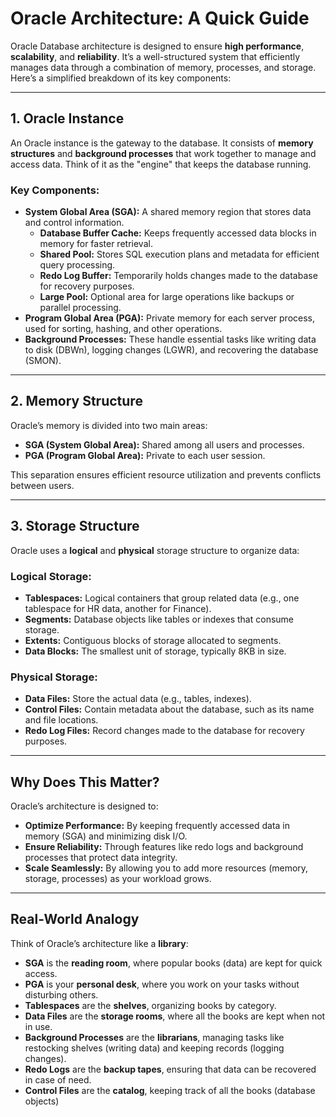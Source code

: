 # Oracle Architecture: A Quick Guide

Oracle Database architecture is designed to ensure **high performance**, **scalability**, and **reliability**. It’s a well-structured system that efficiently manages data through a combination of memory, processes, and storage. Here’s a simplified breakdown of its key components:

---

## **1. Oracle Instance**

An Oracle instance is the gateway to the database. It consists of **memory structures** and **background processes** that work together to manage and access data. Think of it as the "engine" that keeps the database running.

### Key Components:

- **System Global Area (SGA):** A shared memory region that stores data and control information.
  - **Database Buffer Cache:** Keeps frequently accessed data blocks in memory for faster retrieval.
  - **Shared Pool:** Stores SQL execution plans and metadata for efficient query processing.
  - **Redo Log Buffer:** Temporarily holds changes made to the database for recovery purposes.
  - **Large Pool:** Optional area for large operations like backups or parallel processing.
- **Program Global Area (PGA):** Private memory for each server process, used for sorting, hashing, and other operations.
- **Background Processes:** These handle essential tasks like writing data to disk (DBWn), logging changes (LGWR), and recovering the database (SMON).

---

## **2. Memory Structure**

Oracle’s memory is divided into two main areas:

- **SGA (System Global Area):** Shared among all users and processes.
- **PGA (Program Global Area):** Private to each user session.

This separation ensures efficient resource utilization and prevents conflicts between users.

---

## **3. Storage Structure**

Oracle uses a **logical** and **physical** storage structure to organize data:

### **Logical Storage:**

- **Tablespaces:** Logical containers that group related data (e.g., one tablespace for HR data, another for Finance).
- **Segments:** Database objects like tables or indexes that consume storage.
- **Extents:** Contiguous blocks of storage allocated to segments.
- **Data Blocks:** The smallest unit of storage, typically 8KB in size.

### **Physical Storage:**

- **Data Files:** Store the actual data (e.g., tables, indexes).
- **Control Files:** Contain metadata about the database, such as its name and file locations.
- **Redo Log Files:** Record changes made to the database for recovery purposes.

---

## **Why Does This Matter?**

Oracle’s architecture is designed to:

- **Optimize Performance:** By keeping frequently accessed data in memory (SGA) and minimizing disk I/O.
- **Ensure Reliability:** Through features like redo logs and background processes that protect data integrity.
- **Scale Seamlessly:** By allowing you to add more resources (memory, storage, processes) as your workload grows.

---

## **Real-World Analogy**

Think of Oracle’s architecture like a **library**:

- **SGA** is the **reading room**, where popular books (data) are kept for quick access.
- **PGA** is your **personal desk**, where you work on your tasks without disturbing others.
- **Tablespaces** are the **shelves**, organizing books by category.
- **Data Files** are the **storage rooms**, where all the books are kept when not in use.
- **Background Processes** are the **librarians**, managing tasks like restocking shelves (writing data) and keeping records (logging changes).
- **Redo Logs** are the **backup tapes**, ensuring that data can be recovered in case of need.
- **Control Files** are the **catalog**, keeping track of all the books (database objects)
